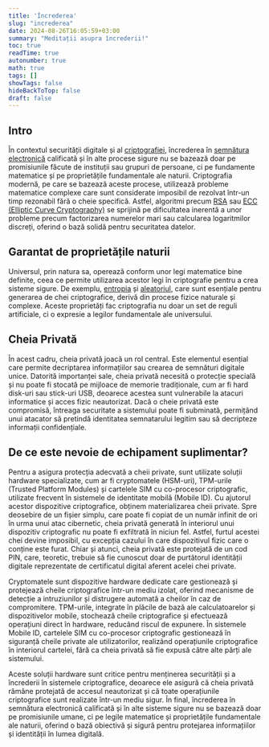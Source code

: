 ```yaml
---
title: 'Încrederea'
slug: "increderea"
date: 2024-08-26T16:05:59+03:00
summary: "Meditații asupra încrederii!"
toc: true
readTime: true
autonumber: true
math: true
tags: []
showTags: false
hideBackToTop: false
draft: false
---
```


## Intro
În contextul securității digitale și al [criptografiei](https://ro.wikipedia.org/wiki/Criptografie), încrederea în [semnătura electronică](https://ro.wikipedia.org/wiki/Semn%C4%83tur%C4%83_digital%C4%83) calificată și în alte procese sigure nu se bazează doar pe promisiunile făcute de instituții sau grupuri de persoane, ci pe fundamente matematice și pe proprietățile fundamentale ale naturii. Criptografia modernă, pe care se bazează aceste procese, utilizează probleme matematice complexe care sunt considerate imposibil de rezolvat într-un timp rezonabil fără o cheie specifică. Astfel, algoritmi precum [RSA](https://ro.wikipedia.org/wiki/RSA) sau [ECC (Elliptic Curve Cryptography)](https://en.wikipedia.org/wiki/Elliptic-curve_cryptography) se sprijină pe dificultatea inerentă a unor probleme precum factorizarea numerelor mari sau calcularea logaritmilor discreți, oferind o bază solidă pentru securitatea datelor.

## Garantat de proprietățile naturii
Universul, prin natura sa, operează conform unor legi matematice bine definite, ceea ce permite utilizarea acestor legi în criptografie pentru a crea sisteme sigure. De exemplu, [entropia](https://ro.wikipedia.org/wiki/Entropie) și [aleatoriul](https://ro.wikipedia.org/wiki/Aleatoriu), care sunt esențiale pentru generarea de chei criptografice, derivă din procese fizice naturale și complexe. Aceste proprietăți fac criptografia nu doar un set de reguli artificiale, ci o expresie a legilor fundamentale ale universului.

## Cheia Privată
În acest cadru, cheia privată joacă un rol central. Este elementul esențial care permite decriptarea informațiilor sau crearea de semnături digitale unice. Datorită importanței sale, cheia privată necesită o protecție specială și nu poate fi stocată pe mijloace de memorie tradiționale, cum ar fi hard disk-uri sau stick-uri USB, deoarece acestea sunt vulnerabile la atacuri informatice și acces fizic neautorizat. Dacă o cheie privată este compromisă, întreaga securitate a sistemului poate fi subminată, permițând unui atacator să pretindă identitatea semnatarului legitim sau să decripteze informații confidențiale.

## De ce este nevoie de echipament suplimentar?
Pentru a asigura protecția adecvată a cheii private, sunt utilizate soluții hardware specializate, cum ar fi cryptomatele (HSM-uri), TPM-urile (Trusted Platform Modules) și cartelele SIM cu co-procesor criptografic, utilizate frecvent în sistemele de identitate mobilă (Mobile ID). Cu ajutorul acestor dispozitive criptografice, obținem materializarea cheii private. Spre deosebire de un fișier simplu, care poate fi copiat de un număr infinit de ori în urma unui atac cibernetic, cheia privată generată în interiorul unui dispozitiv criptografic nu poate fi exfiltrată în niciun fel. Astfel, furtul acestei chei devine imposibil, cu excepția cazului în care dispozitivul fizic care o conține este furat. Chiar și atunci, cheia privată este protejată de un cod PIN, care, teoretic, trebuie să fie cunoscut doar de purtătorul identității digitale reprezentate de certificatul digital aferent acelei chei private.

Cryptomatele sunt dispozitive hardware dedicate care gestionează și protejează cheile criptografice într-un mediu izolat, oferind mecanisme de detecție a intruziunilor și distrugere automată a cheilor în caz de compromitere. TPM-urile, integrate în plăcile de bază ale calculatoarelor și dispozitivelor mobile, stochează cheile criptografice și efectuează operațiuni direct în hardware, reducând riscul de expunere. În sistemele Mobile ID, cartelele SIM cu co-procesor criptografic gestionează în siguranță cheile private ale utilizatorilor, realizând operațiunile criptografice în interiorul cartelei, fără ca cheia privată să fie expusă către alte părți ale sistemului.

Aceste soluții hardware sunt critice pentru menținerea securității și a încrederii în sistemele criptografice, deoarece ele asigură că cheia privată rămâne protejată de accesul neautorizat și că toate operațiunile criptografice sunt realizate într-un mediu sigur. În final, încrederea în semnătura electronică calificată și în alte sisteme sigure nu se bazează doar pe promisiunile umane, ci pe legile matematice și proprietățile fundamentale ale naturii, oferind o bază obiectivă și sigură pentru protejarea informațiilor și identității în lumea digitală.
